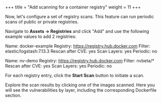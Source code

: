 +++
title = "Add scanning for a container registry"
weight = 11
+++

Now, let's configure a set of registry scans. This feature can run periodic scans of public or private registries.

Navigate to **Assets -> Registries** and click "Add" and use the following example values to add 2 registries:

Name: docker-example
Registry: https://registry.hub.docker.com
Filter: elastic/logstash:7.13.3
Rescan after CVE: yes
Scan Layers: yes
Periodic: no

Name: nv-demo
Registry: https://registry.hub.docker.com
Filter: nvbeta/*
Rescan after CVE: yes
Scan Layers: yes
Periodic: no

For each registry entry, click the **Start Scan** button to initiate a scan.

Explore the scan results by clicking one of the images scanned. Here you will see the vulnerabilities by layer, including the corresponding Dockerfile section.
